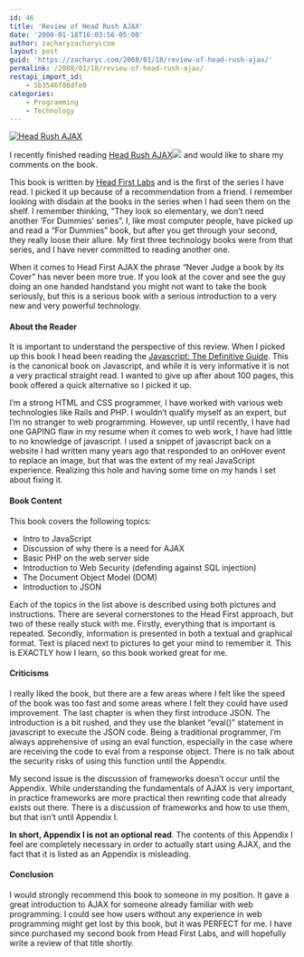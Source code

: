 ```yaml
---
id: 46
title: 'Review of Head Rush AJAX'
date: '2008-01-18T16:03:56-05:00'
author: zacharyzacharyccom
layout: post
guid: 'https://zacharyc.com/2008/01/18/review-of-head-rush-ajax/'
permalink: /2008/01/18/review-of-head-rush-ajax/
restapi_import_id:
    - 5b3546f08dfe0
categories:
    - Programming
    - Technology
---
```


[![Head Rush AJAX](https://i0.wp.com/zacharyc.com/wp-content/uploads/2008/01/head_rush.thumbnail.jpg?w=1100&ssl=1)](https://zacharyc.com/?attachment_id=45 "Head Rush AJAX")

I recently finished reading [Head Rush AJAX](http://www.amazon.com/gp/redirect.html?ie=UTF8&location=http%3A%2F%2Fwww.amazon.com%2FHead-Rush-Ajax-First%2Fdp%2F0596102259%3Fie%3DUTF8%26s%3Dbooks%26qid%3D1200668319%26sr%3D8-1&tag=zacharycohen-20&linkCode=ur2&camp=1789&creative=9325)![](http://www.assoc-amazon.com/e/ir?t=zacharycohen-20&l=ur2&o=1) and would like to share my comments on the book.

This book is written by [Head First Labs](http://www.headfirstlabs.com/) and is the first of the series I have read. I picked it up because of a recommendation from a friend. I remember looking with disdain at the books in the series when I had seen them on the shelf. I remember thinking, “They look so elementary, we don’t need another ‘For Dummies’ series”. I, like most computer people, have picked up and read a “For Dummies” book, but after you get through your second, they really loose their allure. My first three technology books were from that series, and I have never committed to reading another one.

When it comes to Head First AJAX the phrase “Never Judge a book by its Cover” has never been more true. If you look at the cover and see the guy doing an one handed handstand you might not want to take the book seriously, but this is a serious book with a serious introduction to a very new and very powerful technology.

#### About the Reader

It is important to understand the perspective of this review. When I picked up this book I head been reading the [Javascript: The Definitive Guide](http://www.amazon.com/JavaScript-Definitive-Guide-David-Flanagan/dp/0596101996/ref=pd_bbs_2?ie=UTF8&s=books&qid=1200670177&sr=8-2). This is the canonical book on Javascript, and while it is very informative it is not a very practical straight read. I wanted to give up after about 100 pages, this book offered a quick alternative so I picked it up.

I’m a strong HTML and CSS programmer, I have worked with various web technologies like Rails and PHP. I wouldn’t qualify myself as an expert, but I’m no stranger to web programming. However, up until recently, I have had one GAPING flaw in my resume when it comes to web work, I have had little to no knowledge of javascript. I used a snippet of javascript back on a website I had written many years ago that responded to an onHover event to replace an image, but that was the extent of my real JavaScript experience. Realizing this hole and having some time on my hands I set about fixing it.

#### Book Content

This book covers the following topics:

- Intro to JavaScript
- Discussion of why there is a need for AJAX
- Basic PHP on the web server side
- Introduction to Web Security (defending against SQL injection)
- The Document Object Model (DOM)
- Introduction to JSON

Each of the topics in the list above is described using both pictures and instructions. There are several cornerstones to the Head First approach, but two of these really stuck with me. Firstly, everything that is important is repeated. Secondly, information is presented in both a textual and graphical format. Text is placed next to pictures to get your mind to remember it. This is EXACTLY how I learn, so this book worked great for me.

#### Criticisms

I really liked the book, but there are a few areas where I felt like the speed of the book was too fast and some areas where I felt they could have used improvement. The last chapter is when they first introduce JSON. The introduction is a bit rushed, and they use the blanket “eval()” statement in javascript to execute the JSON code. Being a traditional programmer, I’m always apprehensive of using an eval function, especially in the case where are receiving the code to eval from a response object. There is no talk about the security risks of using this function until the Appendix.

My second issue is the discussion of frameworks doesn’t occur until the Appendix. While understanding the fundamentals of AJAX is very important, in practice frameworks are more practical then rewriting code that already exists out there. There is a discussion of frameworks and how to use them, but that isn’t until Appendix I.

**In short, Appendix I is not an optional read**. The contents of this Appendix I feel are completely necessary in order to actually start using AJAX, and the fact that it is listed as an Appendix is misleading.

#### Conclusion

I would strongly recommend this book to someone in my position. It gave a great introduction to AJAX for someone already familiar with web programming. I could see how users without any experience in web programming might get lost by this book, but it was PERFECT for me. I have since purchased my second book from Head First Labs, and will hopefully write a review of that title shortly.